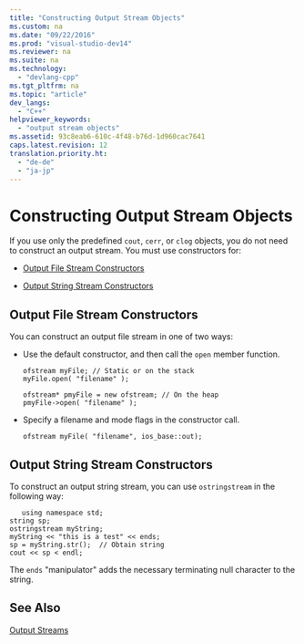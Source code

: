 ```yaml
---
title: "Constructing Output Stream Objects"
ms.custom: na
ms.date: "09/22/2016"
ms.prod: "visual-studio-dev14"
ms.reviewer: na
ms.suite: na
ms.technology: 
  - "devlang-cpp"
ms.tgt_pltfrm: na
ms.topic: "article"
dev_langs: 
  - "C++"
helpviewer_keywords: 
  - "output stream objects"
ms.assetid: 93c8eab6-610c-4f48-b76d-1d960cac7641
caps.latest.revision: 12
translation.priority.ht: 
  - "de-de"
  - "ja-jp"
---
```

# Constructing Output Stream Objects
If you use only the predefined `cout`, `cerr`, or `clog` objects, you do not need to construct an output stream. You must use constructors for:  
  
-   [Output File Stream Constructors](#vclrfoutputfilestreamconstructorsanchor1)  
  
-   [Output String Stream Constructors](#vclrfoutputstringstreamconstructorsanchor2)  
  
##  <a name="vclrfoutputfilestreamconstructorsanchor1"></a> Output File Stream Constructors  
 You can construct an output file stream in one of two ways:  
  
-   Use the default constructor, and then call the `open` member function.  
  
    ```  
    ofstream myFile; // Static or on the stack  
    myFile.open( "filename" );  
  
    ofstream* pmyFile = new ofstream; // On the heap  
    pmyFile->open( "filename" );  
    ```  
  
-   Specify a filename and mode flags in the constructor call.  
  
    ```  
    ofstream myFile( "filename", ios_base::out);  
    ```  
  
##  <a name="vclrfoutputstringstreamconstructorsanchor2"></a> Output String Stream Constructors  
 To construct an output string stream, you can use `ostringstream` in the following way:  
  
```  
   using namespace std;  
string sp;  
ostringstream myString;  
myString << "this is a test" << ends;  
sp = myString.str();  // Obtain string  
cout << sp < endl;   
```  
  
 The `ends` "manipulator" adds the necessary terminating null character to the string.  
  
## See Also  
 [Output Streams](../VS_csharp/output-streams.md)